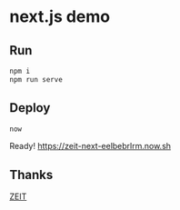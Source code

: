 # next.js demo

## Run

```bash
npm i
npm run serve
```

## Deploy

```bash
now
```

Ready! https://zeit-next-eelbebrlrm.now.sh

## Thanks

[ZEIT](https://zeit.co/)


